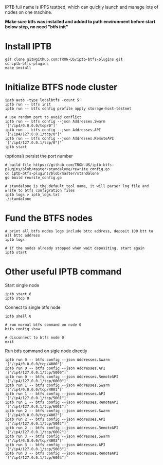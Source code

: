 IPTB full name is IPFS testbed, which can quickly launch and manage lots of nodes on one machine.

**Make sure btfs was installed and added to path environment before start below step, no need "btfs init"**
# Install IPTB
```
git clone git@github.com:TRON-US/iptb-btfs-plugins.git
cd iptb-btfs-plugins
make install 
```
# Initialize BTFS node cluster
```
iptb auto -type localbtfs -count 5
iptb run -- btfs init
iptb run -- btfs config profile apply storage-host-testnet

# use random port to avoid conflict 
iptb run -- btfs config --json Addresses.Swarm '["/ip4/0.0.0.0/tcp/0"]'
iptb run -- btfs config --json Addresses.API '["/ip4/127.0.0.1/tcp/0"]'
iptb run -- btfs config --json Addresses.RemoteAPI '["/ip4/127.0.0.1/tcp/0"]'
iptb start
```
(optional) persist the port number
```
# build file https://github.com/TRON-US/iptb-btfs-plugins/blob/master/standalone/rewrite_config.go
cd iptb-btfs-plugins/blob/master/standalone
go build rewrite_config.go

# standalone is the default tool name, it will parser log file and write to btfs configration files
iptb logs > iptb_logs.txt
./standalone
```
# Fund the BTFS nodes
```
# print all btfs nodes logs include bttc address, deposit 100 btt to all bttc address
iptb logs

# if the nodes already stopped when wait depositing, start again
iptb start
```
# Other useful IPTB command
Start single node
```
iptb start 0
iptb stop 0
```

Connect to single btfs node
```
iptb shell 0

# run normal btfs command on node 0
btfs config show

# disconnect to btfs node 0
exit
```
Run btfs command on sigle node directly
```
iptb run 0 -- btfs config --json Addresses.Swarm '["/ip4/0.0.0.0/tcp/4000"]'
iptb run 0 -- btfs config --json Addresses.API '["/ip4/127.0.0.1/tcp/5000"]'
iptb run 0 -- btfs config --json Addresses.RemoteAPI '["/ip4/127.0.0.1/tcp/6000"]'
iptb run 1 -- btfs config --json Addresses.Swarm '["/ip4/0.0.0.0/tcp/4001"]'
iptb run 1 -- btfs config --json Addresses.API '["/ip4/127.0.0.1/tcp/5001"]'
iptb run 1 -- btfs config --json Addresses.RemoteAPI '["/ip4/127.0.0.1/tcp/6001"]'
iptb run 2 -- btfs config --json Addresses.Swarm '["/ip4/0.0.0.0/tcp/4002"]'
iptb run 2 -- btfs config --json Addresses.API '["/ip4/127.0.0.1/tcp/5002"]'
iptb run 2 -- btfs config --json Addresses.RemoteAPI '["/ip4/127.0.0.1/tcp/6002"]'
iptb run 3 -- btfs config --json Addresses.Swarm '["/ip4/0.0.0.0/tcp/4003"]'
iptb run 3 -- btfs config --json Addresses.API '["/ip4/127.0.0.1/tcp/5003"]'
iptb run 3 -- btfs config --json Addresses.RemoteAPI '["/ip4/127.0.0.1/tcp/6003"]'
```
